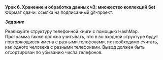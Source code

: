 **Урок 6. Хранение и обработка данных ч3: множество коллекций Set**
Формат сдачи: ссылка на подписанный git-проект.

***Задание***

Реализуйте структуру телефонной книги с помощью HashMap.
Программа также должна учитывать, что в во входной структуре будут повторяющиеся имена с разными телефонами, их необходимо считать, как одного человека с разными телефонами. Вывод должен быть отсортирован по убыванию числа телефонов.
